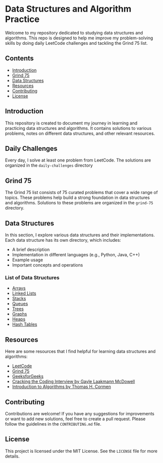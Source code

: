 # Data Structures and Algorithm Practice

Welcome to my repository dedicated to studying data structures and algorithms. This repo is designed to help me improve my problem-solving skills by doing daily LeetCode challenges and tackling the Grind 75 list.

## Contents

- [Introduction](#introduction)
- [Grind 75](#grind-75)
- [Data Structures](#data-structures)
- [Resources](#resources)
- [Contributing](#contributing)
- [License](#license)

## Introduction

This repository is created to document my journey in learning and practicing data structures and algorithms. It contains solutions to various problems, notes on different data structures, and other relevant resources.

## Daily Challenges

Every day, I solve at least one problem from LeetCode. The solutions are organized in the `daily-challenges` directory

## Grind 75
The Grind 75 list consists of 75 curated problems that cover a wide range of topics. These problems help build a strong foundation in data structures and algorithms. Solutions to these problems are organized in the `grind-75` directory.

## Data Structures

In this section, I explore various data structures and their implementations. Each data structure has its own directory, which includes:

- A brief description
- Implementation in different languages (e.g., Python, Java, C++)
- Example usage
- Important concepts and operations

### List of Data Structures

- [Arrays](./data-structures/arrays)
- [Linked Lists](./data-structures/linked-lists)
- [Stacks](./data-structures/stacks)
- [Queues](./data-structures/queues)
- [Trees](./data-structures/trees)
- [Graphs](./data-structures/graphs)
- [Heaps](./data-structures/heaps)
- [Hash Tables](./data-structures/hash-tables)

## Resources

Here are some resources that I find helpful for learning data structures and algorithms:

- [LeetCode](https://leetcode.com/)
- [Grind 75](https://www.techinterviewhandbook.org/grind75)
- [GeeksforGeeks](https://www.geeksforgeeks.org/)
- [Cracking the Coding Interview by Gayle Laakmann McDowell](https://www.amazon.com/Cracking-Coding-Interview-Programming-Questions/dp/0984782850)
- [Introduction to Algorithms by Thomas H. Cormen](https://www.amazon.com/Introduction-Algorithms-3rd-MIT-Press/dp/0262033844)

## Contributing

Contributions are welcome! If you have any suggestions for improvements or want to add new solutions, feel free to create a pull request. Please follow the guidelines in the `CONTRIBUTING.md` file.

## License

This project is licensed under the MIT License. See the `LICENSE` file for more details.
